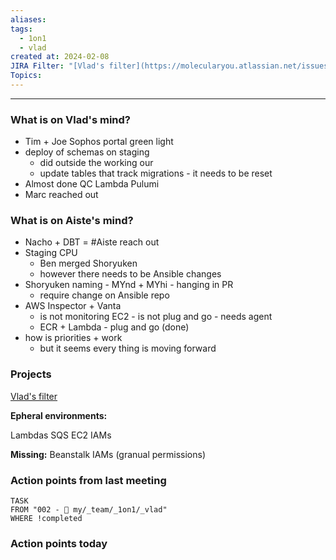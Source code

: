 ```yaml
---
aliases: 
tags:
  - 1on1
  - vlad
created at: 2024-02-08
JIRA Filter: "[Vlad's filter](https://molecularyou.atlassian.net/issues/?filter=10023)"
Topics:
---
```

----
### What is on Vlad's mind?
* Tim + Joe Sophos portal green light
* deploy of schemas on staging
	* did outside the working our
	* update tables that track migrations - it needs to be reset
* Almost done QC Lambda Pulumi
* Marc reached out


### What is on Aiste's mind?
* Nacho + DBT = #Aiste reach out
* Staging CPU 
	* Ben merged Shoryuken
	* however there needs to be Ansible changes
* Shoryuken naming - MYnd + MYhi - hanging in PR
	* require change on Ansible repo
* AWS Inspector + Vanta
	* is not monitoring EC2 - is not plug and go - needs agent
	* ECR + Lambda - plug and go (done)
* how is priorities + work 
	* but it seems every thing is moving forward


### Projects
[Vlad's filter](https://molecularyou.atlassian.net/issues/?filter=10023)

**Epheral environments:**

Lambdas
SQS
EC2
IAMs

**Missing:**
Beanstalk
IAMs (granual permissions)

### Action points from last meeting

```dataview
TASK 
FROM "002 - 📍 my/_team/_1on1/_vlad"
WHERE !completed
```


### Action points today
